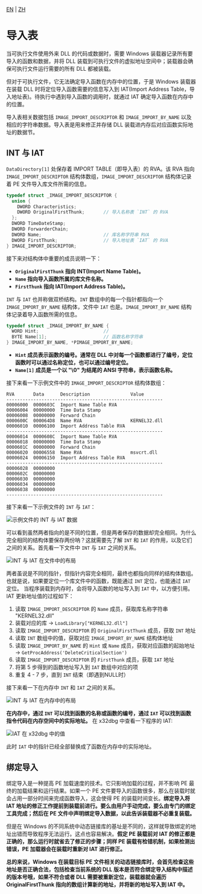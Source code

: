 [EN](./pe-import-table.md) | [ZH](./pe-import-table-zh.md)

# 导入表

当可执行文件使用外来 DLL 的代码或数据时，需要 Windows 装载器记录所有要导入的函数和数据，并将 DLL 装载到可执行文件的虚拟地址空间中；装载器会确保可执行文件运行需要的所有 DLL 都被装载。

但对于可执行文件，它无法确定导入函数在内存中的位置，于是 Windows 装载器在装载 DLL 时将定位导入函数需要的信息写入到 IAT(Import Address Table，导入地址表)。待执行中遇到导入函数的调用时，就通过 IAT 确定导入函数在内存中的位置。

导入表相关数据包括 `IMAGE_IMPORT_DESCRIPTOR` 和 `IMAGE_IMPORT_BY_NAME` 以及相应的字符串数据。导入表是用来修正并存储 DLL 装载进内存后对应函数实际地址的数据节。

## INT 与 IAT

`DataDirectory[1]` 处保存着 IMPORT TABLE（即导入表）的 RVA。该 RVA 指向 `IMAGE_IMPORT_DESCRIPTOR` 结构体数组，`IMAGE_IMPORT_DESCRIPTOR` 结构体记录着 PE 文件导入库文件所需的信息。

```c
typedef struct _IMAGE_IMPORT_DESCRIPTOR {
  union {
    DWORD Characteristics;
    DWORD OriginalFirstThunk;       // 导入名称表 `INT` 的 RVA
  };
  DWORD TimeDateStamp;
  DWORD ForwarderChain;
  DWORD Name;                       // 库名称字符串 RVA
  DWORD FirstThunk;                 // 导入地址表 `IAT` 的 RVA
} IMAGE_IMPORT_DESCRIPTOR;
```

接下来对结构体中重要的成员说明一下：

- **`OriginalFirstThunk` 指向 INT(Import Name Table)。**
- **`Name` 指向导入函数所属的库文件名称。**
- **`FirstThunk` 指向 IAT(Import Address Table)。**

`INT` 与 `IAT` 也并称做双桥结构。`INT` 数组中的每一个指针都指向一个 `IMAGE_IMPORT_BY_NAME` 结构体，文件中 `IAT` 也是。`IMAGE_IMPORT_BY_NAME` 结构体记录着导入函数所需的信息。

```c
typedef struct _IMAGE_IMPORT_BY_NAME {
  WORD Hint;                        // 
  BYTE Name[1];                     // 函数名称字符串
} IMAGE_IMPORT_BY_NAME, *PIMAGE_IMPORT_BY_NAME;
```

- **`Hint` 成员表示函数的编号。通常在 DLL 中对每一个函数都进行了编号，定位函数时可以通过名称定位，也可以通过编号定位。**
- **`Name[1]` 成员是一个以 "\0" 为结尾的 ANSI 字符串，表示函数名称。**

接下来看一下示例文件中的 `IMAGE_IMPORT_DESCRIPTOR` 结构体数组：

```text
RVA       Data      Description               Value
----------------------------------------------------------
00006000  0000603C  Import Name Table RVA
00006004  00000000  Time Data Stamp
00006008  00000000  Forward Chain
0000600C  000064D8  Name RVA                  KERNEL32.dll
00006010  00006100  Import Address Table RVA  
----------------------------------------------------------
00006014  0000608C  Import Name Table RVA
00006018  00000000  Time Data Stamp
0000601C  00000000  Forward Chain
00006020  00006558  Name RVA                  msvcrt.dll
00006024  00006150  Import Address Table RVA
----------------------------------------------------------
00006028  00000000
0000602C  00000000
00006030  00000000
00006034  00000000
00006038  00000000
----------------------------------------------------------
```

接下来看一下示例文件的 `INT` 与 `IAT`：

![示例文件的 INT 与 IAT 数据](../figure/pe3-intiat2.png "图 7 - 示例文件的 INT 与 IAT 数据部分")

可以看到虽然两者指向的是不同的位置，但是两者保存的数据却完全相同。为什么完全相同的结构体要保存两份呐？这就需要先了解 `INT` 和 `IAT` 的作用，以及它们之间的关系。首先看一下文件中 `INT` 与 `IAT` 之间的关系。

![INT 与 IAT 在文件中的布局](../figure/pe3-intiatinfile.png "图 8 - 文件中的 INT 与 IAT")

两者虽说是不同的指针，但指针内容完全相同，最终也都指向同样的结构体数组。也就是说，如果要定位一个库文件中的函数，既能通过 `INT` 定位，也能通过 `IAT` 定位。
当程序装载到内存时，会将导入函数的地址写入到 `IAT` 中，以方便引用。IAT 更新地址值的过程如下：

1. 读取 `IMAGE_IMPORT_DESCRIPTOR` 的 `Name` 成员，获取库名称字符串 "KERNEL32.dll"
2. 装载对应的库 -> `LoadLibrary["KERNEL32.dll"]`
3. 读取 `IMAGE_IMPORT_DESCRIPTOR` 的 `OriginalFirstThunk` 成员，获取 `INT` 地址
4. 读取 `INT` 数组中的值，获取对应 `IMAGE_IMPORT_BY_NAME` 结构体地址
5. 读取 `IMAGE_IMPORT_BY_NAME` 的 `Hint` 或 `Name` 成员，获取对应函数的起始地址 -> `GetProcAddress('DeleteCriticalSection')`
6. 读取 `IMAGE_IMPORT_DESCRIPTOR` 的 `FirstThunk` 成员，获取 `IAT` 地址
7. 将第 5 步得到的函数地址写入到 `IAT` 数组中对应的项
8. 重复 4 - 7 步，直到 `INT` 结束（即遇到NULL时）

接下来看一下在内存中 `INT` 和 `IAT` 之间的关系。

![INT 与 IAT 在内存中的布局](../figure/pe3-intiatinmemory.png "图 8 - 内存中的 INT 与 IAT")

**在内存中，通过 `INT` 可以找到函数的名称或函数的编号，通过 `IAT` 可以找到函数指令代码在内存空间中的实际地址。**
在 x32dbg 中查看一下程序的 IAT:

![IAT 在 x32dbg 中的值](../figure/pe3-iatinx32dbg.png "图 9 - x32dbg 中的 IAT")

此时 `IAT` 中的指针已经全部替换成了函数在内存中的实际地址。

## 绑定导入

绑定导入是一种提高 PE 加载速度的技术。它只影响加载的过程，并不影响 PE 最终的加载结果和运行结果。如果一个 PE 文件要导入的函数很多，那么在装载时就会占用一部分时间来完成函数导入，这会使得 PE 的装载时间变长。**绑定导入将 IAT 地址的修正工作提前到装载前进行。要么由用户手动完成，要么由专门的绑定工具完成；然后在 PE 文件中声明绑定导入数据，以此告诉装载器不必重复装载。**

但是在 Windows 的不同系统中动态链接库的基址是不同的，这样就导致绑定的地址出错而导致程序无法运行。这点也容易解决。**假定 PE 装载前对 IAT 的修正都是正确的，那么运行时就省去了修正的步骤；同样 PE 装载有检错机制，如果检测出错误，PE 加载器会在装载时重新对 IAT 进行修正。**

**总的来说，Windows 在装载目标 PE 文件相关的动态链接库时，会首先检查这些地址是否正确合法，包括检查当前系统的 DLL 版本是否符合绑定导入结构中描述的版本号哦，如果不符合或者 DLL 需要被重新定位，装载器就会遍历 OriginalFirstThunk 指向的数组计算新的地址，并将新的地址写入到 IAT 中。**

